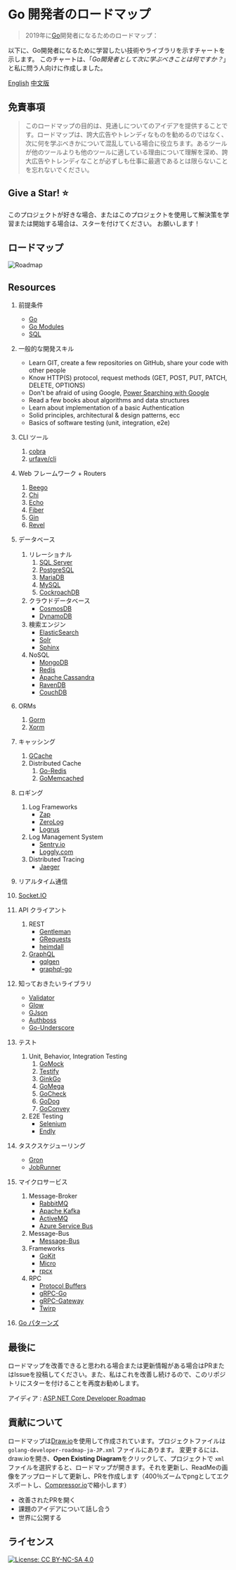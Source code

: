# Go 開発者のロードマップ

> 2019年に[Go](https://golang.org/)開発者になるためのロードマップ：

以下に、Go開発者になるために学習したい技術やライブラリを示すチャートを示します。 このチャートは、「*Go開発者として次に学ぶべきことは何ですか？*」と私に問う人向けに作成しました。

[English](../../ReadMe.md)
[中文版](./i18n/zh-CN/ReadMe-zh-CN.md)

## 免責事項

> このロードマップの目的は、見通しについてのアイデアを提供することです。ロードマップは、誇大広告やトレンディなものを勧めるのではなく、次に何を学ぶべきかについて混乱している場合に役立ちます。あるツールが他のツールよりも他のツールに適している理由について理解を深め、誇大広告やトレンディなことが必ずしも仕事に最適であるとは限らないことを忘れないでください。

## Give a Star! :star:

このプロジェクトが好きな場合、またはこのプロジェクトを使用して解決策を学習または開始する場合は、スターを付けてください。 お願いします！

## ロードマップ

![Roadmap](./golang-developer-roadmap-ja-JP.png)

## Resources

1. 前提条件 

   - [Go](https://golangbot.com/)
   - [Go Modules](https://blog.golang.org/using-go-modules)
   - [SQL](https://www.w3schools.com/sql/default.asp)

2. 一般的な開発スキル

   - Learn GIT, create a few repositories on GitHub, share your code with other people
   - Know HTTP(S) protocol, request methods (GET, POST, PUT, PATCH, DELETE, OPTIONS)
   - Don't be afraid of using Google, [Power Searching with Google](http://www.powersearchingwithgoogle.com/)
   - Read a few books about algorithms and data structures
   - Learn about implementation of a basic Authentication
   - Solid principles, architectural & design patterns, ecc
   - Basics of software testing (unit, integration, e2e)

3. CLI ツール
   1. [cobra](https://github.com/spf13/cobra)
   2. [urfave/cli](https://github.com/urfave/cli)

4. Web フレームワーク + Routers

   1. [Beego](https://github.com/astaxie/beego)
   2. [Chi](https://github.com/go-chi/chi)
   3. [Echo](https://github.com/labstack/echo)
   4. [Fiber](https://github.com/gofiber/fiber)
   5. [Gin](https://github.com/gin-gonic/gin)
   6. [Revel](https://github.com/revel/revel)

5. データベース

   1. リレーショナル
      1. [SQL Server](https://www.microsoft.com/en-us/sql-server/sql-server-2017)
      2. [PostgreSQL](https://www.postgresql.org/)
      3. [MariaDB](https://mariadb.org/)
      4. [MySQL](https://www.mysql.com/)
      5. [CockroachDB](https://www.cockroachlabs.com/) 
   2. クラウドデータベース
      - [CosmosDB](https://docs.microsoft.com/en-us/azure/cosmos-db)
      - [DynamoDB](https://aws.amazon.com/dynamodb/)
   3. 検索エンジン
      - [ElasticSearch](https://www.elastic.co/)
      - [Solr](http://lucene.apache.org/solr/)
      - [Sphinx](http://sphinxsearch.com/)
   4. NoSQL
      - [MongoDB](https://www.mongodb.com/)
      - [Redis](https://redis.io/)
      - [Apache Cassandra](http://cassandra.apache.org/)
      - [RavenDB](https://github.com/ravendb/ravendb)
      - [CouchDB](http://couchdb.apache.org/)

6. ORMs

   1. [Gorm](https://github.com/jinzhu/gorm)
   2. [Xorm](https://github.com/go-xorm/xorm)

7. キャッシング

   1. [GCache](https://github.com/bluele/gcache)
   2. Distributed Cache
      1. [Go-Redis](https://github.com/go-redis/redis)
      2. [GoMemcached](https://github.com/bradfitz/gomemcache)

8. ロギング

   1. Log Frameworks
      - [Zap](https://github.com/uber-go/zap)
      - [ZeroLog](https://github.com/rs/zerolog)
      - [Logrus](https://github.com/sirupsen/logrus)
   2. Log Management System
      - [Sentry.io](http://sentry.io)
      - [Loggly.com](https://loggly.com)
   3. Distributed Tracing
      - [Jaeger](https://www.jaegertracing.io/)

9.  リアルタイム通信
   4. [Socket.IO](https://socket.io/)

10. API クライアント

    1. REST
       - [Gentleman](https://github.com/h2non/gentleman)
       - [GRequests](https://github.com/kennethreitz/grequests)
       - [heimdall](https://github.com/heimdal/heimdal)
    2. [GraphQL](https://graphql.org/)
       - [gqlgen](https://github.com/99designs/gqlgen)
       - [graphql-go](https://github.com/graph-gophers/graphql-go)

11. 知っておきたいライブラリ

    - [Validator](https://github.com/chriso/validator.js/)
    - [Glow](https://github.com/pytorch/glow)
    - [GJson](https://github.com/tidwall/gjson)
    - [Authboss](https://github.com/volatiletech/authboss)
    - [Go-Underscore](https://github.com/ahl5esoft/golang-underscore)

12. テスト

    1. Unit, Behavior, Integration Testing
       1. [GoMock](https://github.com/golang/mock)
       2. [Testify](https://github.com/stretchr/testify)
       3. [GinkGo](https://github.com/onsi/ginkgo)
       4. [GoMega](https://github.com/onsi/gomega)
       5. [GoCheck](https://github.com/go-check/check)
       6. [GoDog](https://github.com/DATA-DOG/godog)
       7. [GoConvey](https://github.com/smartystreets/goconvey)
    2. E2E Testing
       - [Selenium](https://github.com/tebeka/selenium)
       - [Endly](https://github.com/viant/endly)

13. タスクスケジューリング

    - [Gron](https://github.com/roylee0704/gron)
    - [JobRunner](https://github.com/bamzi/jobrunner)

14. マイクロサービス

    1. Message-Broker
       - [RabbitMQ](https://www.rabbitmq.com/tutorials/tutorial-one-go.html)
       - [Apache Kafka](https://kafka.apache.org/)
       - [ActiveMQ](https://github.com/apache/activemq)
       - [Azure Service Bus](https://docs.microsoft.com/en-us/azure/service-bus-messaging/service-bus-messaging-overview)
    2. Message-Bus
       - [Message-Bus](https://github.com/vardius/message-bus)
    3. Frameworks
         - [GoKit](https://github.com/go-kit/kit)
         - [Micro](https://github.com/micro/go-micro)
         - [rpcx](https://github.com/smallnest/rpcx)
    4. RPC
         - [Protocol Buffers](https://github.com/protocolbuffers/protobuf)
         - [gRPC-Go](https://github.com/grpc/grpc-go)
         - [gRPC-Gateway](https://github.com/grpc-ecosystem/grpc-gateway)
         - [Twirp](https://github.com/twitchtv/twirp)

15. [Go パターンズ](https://github.com/tmrts/go-patterns)

## 最後に

ロードマップを改善できると思われる場合または更新情報がある場合はPRまたはIssueを投稿してください。また、私はこれを改善し続けるので、このリポジトリにスターを付けることを再度お勧めします。

アイディア : [ASP.NET Core Developer Roadmap](https://github.com/MoienTajik/AspNetCore-Developer-Roadmap)

## 貢献について

ロードマップは[Draw.io](https://www.draw.io/)を使用して作成されています。プロジェクトファイルは  `golang-developer-roadmap-ja-JP.xml` ファイルにあります。 変更するには、draw.ioを開き、**Open Existing Diagram**をクリックして、プロジェクトで `xml` ファイルを選択すると、ロードマップが開きます。それを更新し、ReadMeの画像をアップロードして更新し、PRを作成します（400％ズームでpngとしてエクスポートし、[Compressor.io](https://compressor.io/compress)で縮小します）

- 改善されたPRを開く
- 課題のアイデアについて話し合う
- 世界に公開する

## ライセンス

[![License: CC BY-NC-SA 4.0](https://img.shields.io/badge/License-CC%20BY--NC--SA%204.0-lightgrey.svg)](https://creativecommons.org/licenses/by-nc-sa/4.0/)
